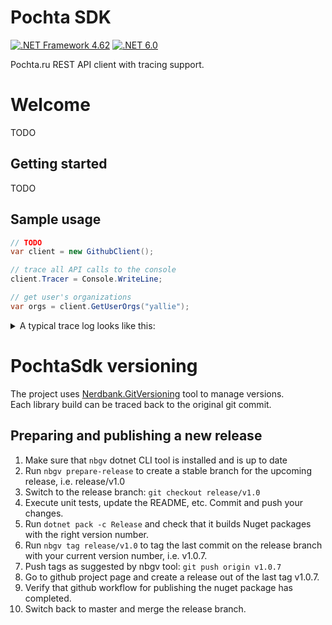 # Pochta SDK

[![.NET Framework 4.62](https://img.shields.io/badge/.net-v4.62-yellow)](https://dotnet.microsoft.com/en-us/download/dotnet-framework/net462)
[![.NET 6.0](https://img.shields.io/badge/.net-v6.0-orange)](https://dotnet.microsoft.com/en-us/download/dotnet/6.0)

Pochta.ru REST API client with tracing support.

# Welcome

TODO

## Getting started

TODO

## Sample usage

```c#
// TODO
var client = new GithubClient();

// trace all API calls to the console
client.Tracer = Console.WriteLine;

// get user's organizations
var orgs = client.GetUserOrgs("yallie");
```

<details>
  <summary>A typical trace log looks like this:</summary>
    
```c
// GetAuthToken
-> POST https://api.edu.cdek.ru/v2/oauth/token?parameters
headers: {
  X-ApiClientName = restub v0.1.6.37278
  X-ApiMethodName = GetAuthToken
  Accept = application/json, text/json, text/x-json, text/javascript, application/xml, text/xml
  Content-type = application/json
}
body: null

<- OK 200 (OK) https://api.edu.cdek.ru/v2/oauth/token?parameters
timings: {
  started: 2022-09-23 19:51:16
  elapsed: 0:00:00.719
}
headers: {
  Transfer-Encoding = chunked
  Connection = keep-alive
  Keep-Alive = timeout=15
  Vary = Accept-Encoding
  Pragma = no-cache
  X-Content-Type-Options = nosniff
  X-XSS-Protection = 1; mode=block
  X-Frame-Options = DENY
  Content-Encoding = 
  Cache-Control = no-store
  Content-Type = application/json;charset=utf-8
  Date = Fri, 23 Sep 2022 16:51:18 GMT
  Server = QRATOR
}
body: {
  "access_token": "eyJhbGciOiJSUzI1Ni....eq62ZCji34UPjozvWCUXv16ZvTA",
  "token_type": "bearer",
  "expires_in": 3599,
  "scope": "order:all payment:all",
  "jti": "be19866f-0d95-4287-b1ff-cad84e113c3c"
}

// GetRegions
-> GET https://api.edu.cdek.ru/v2/location/regions?size=3&page=2
headers: {
  X-ApiClientName = restub v0.1.6.37278
  X-ApiMethodName = GetRegions
  Authorization = Bearer eyJhbGciOiJSUzI1Ni....eq62ZCji34UPjozvWCUXv16ZvTA
  Accept = application/json, text/json, text/x-json, text/javascript, application/xml, text/xml
}

<- OK 200 (OK) https://api.edu.cdek.ru/v2/location/regions?size=3&page=2
timings: {
  started: 2022-09-23 19:55:56
  elapsed: 0:00:00.859
}
headers: {
  Transfer-Encoding = chunked
  Connection = keep-alive
  Keep-Alive = timeout=15
  Vary = Accept-Encoding
  X-Content-Type-Options = nosniff
  X-XSS-Protection = 1; mode=block
  Pragma = no-cache
  X-Frame-Options = DENY
  Content-Encoding = 
  Cache-Control = no-cache, no-store, max-age=0, must-revalidate
  Content-Type = application/json
  Date = Fri, 23 Sep 2022 16:55:58 GMT
  Expires = 0
  Server = QRATOR
}
body: [
  {
    "country_code": "FR",
    "country": "Франция",
    "region": "Марна",
    "region_code": 590
  },
  {
    "country_code": "JP",
    "country": "Япония",
    "region": "Фукусима",
    "region_code": 855
  },
  {
    "country_code": "FR",
    "country": "Франция",
    "region": "Ло и Гаронна",
    "region_code": 560
  }
]

// GetRegions
-> GET https://api.edu.cdek.ru/v2/location/regions?page=3
headers: {
  X-ApiClientName = restub v0.1.6.37278
  X-ApiMethodName = GetRegions
  Authorization = Bearer eyJhbGciOiJSUzI1Ni....eq62ZCji34UPjozvWCUXv16ZvTA
  Accept = application/json, text/json, text/x-json, text/javascript, application/xml, text/xml
}

<- ERROR 400 (BadRequest) https://api.edu.cdek.ru/v2/location/regions?page=3
timings: {
  started: 2022-09-23 19:51:17
  elapsed: 0:00:00.078
}
headers: {
  Transfer-Encoding = chunked
  Connection = keep-alive
  Keep-Alive = timeout=15
  X-Content-Type-Options = nosniff
  X-XSS-Protection = 1; mode=block
  Pragma = no-cache
  X-Frame-Options = DENY
  Cache-Control = no-cache, no-store, max-age=0, must-revalidate
  Content-Type = application/json
  Date = Fri, 23 Sep 2022 16:51:19 GMT
  Expires = 0
  Server = QRATOR
}
body: {
  "errors": [
    {
      "code": "v2_field_is_empty",
      "message": "[size] is empty"
    }
  ]
}
```
</details>

# PochtaSdk versioning

The project uses [Nerdbank.GitVersioning](https://github.com/dotnet/Nerdbank.GitVersioning) tool to manage versions.  
Each library build can be traced back to the original git commit.

## Preparing and publishing a new release

1. Make sure that `nbgv` dotnet CLI tool is installed and is up to date
2. Run `nbgv prepare-release` to create a stable branch for the upcoming release, i.e. release/v1.0
3. Switch to the release branch: `git checkout release/v1.0`
4. Execute unit tests, update the README, etc. Commit and push your changes.
5. Run `dotnet pack -c Release` and check that it builds Nuget packages with the right version number.
6. Run `nbgv tag release/v1.0` to tag the last commit on the release branch with your current version number, i.e. v1.0.7.
7. Push tags as suggested by nbgv tool: `git push origin v1.0.7`
8. Go to github project page and create a release out of the last tag v1.0.7.
9. Verify that github workflow for publishing the nuget package has completed.
10. Switch back to master and merge the release branch.
